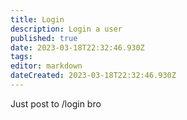 ```yaml
---
title: Login
description: Login a user
published: true
date: 2023-03-18T22:32:46.930Z
tags: 
editor: markdown
dateCreated: 2023-03-18T22:32:46.930Z
---
```


Just post to /login bro